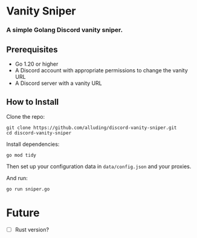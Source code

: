 # Vanity Sniper

### A simple Golang Discord vanity sniper.

## Prerequisites

* Go 1.20 or higher
* A Discord account with appropriate permissions to change the vanity URL
* A Discord server with a vanity URL

## How to Install

Clone the repo:

```
git clone https://github.com/alluding/discord-vanity-sniper.git
cd discord-vanity-sniper
```

Install dependencies:

```
go mod tidy
```

Then set up your configuration data in `data/config.json` and your proxies.

And run:

```
go run sniper.go
```

# Future 

- [ ] Rust version?
